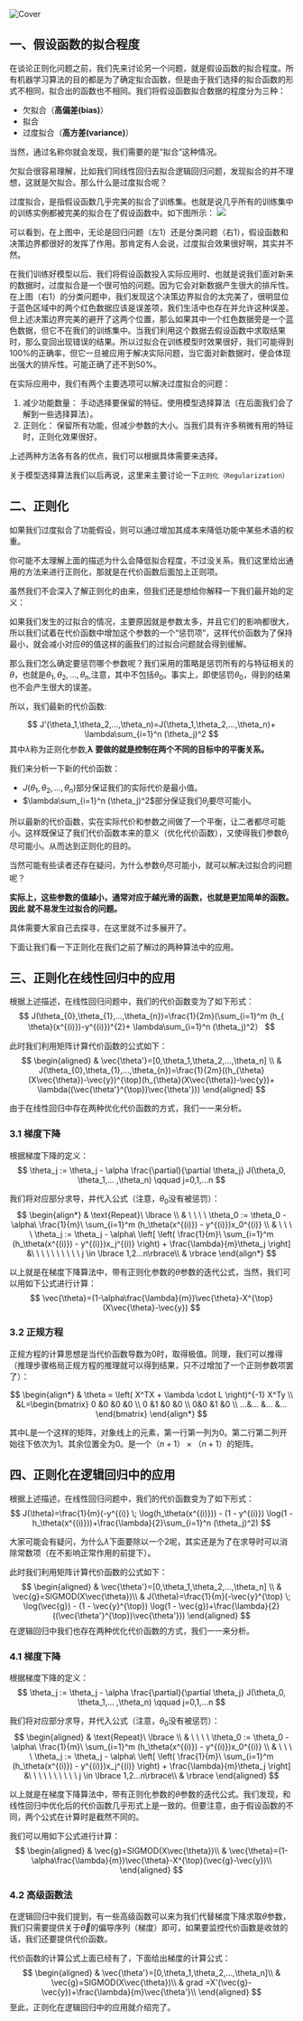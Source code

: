 ![Cover](正则化/Cover.jpg)
<!-- more -->

## 一、假设函数的拟合程度

在谈论正则化问题之前，我们先来讨论另一个问题，就是假设函数的拟合程度。所有机器学习算法的目的都是为了确定拟合函数，但是由于我们选择的拟合函数的形式不相同，拟合出的函数也不相同。我们将假设函数拟合数据的程度分为三种：

- 欠拟合（**高偏差(bias)**）
- 拟合
- 过度拟合（**高方差(variance)**）

当然，通过名称你就会发现，我们需要的是“拟合”这种情况。

欠拟合很容易理解，比如我们同线性回归去拟合逻辑回归问题，发现拟合的并不理想，这就是欠拟合。那么什么是过度拟合呢？

过度拟合，是指假设函数几乎完美的拟合了训练集。也就是说几乎所有的训练集中的训练实例都被完美的拟合在了假设函数中。如下图所示：
![](正则化/OverFitting.jpg)

可以看到，在上图中，无论是回归问题（左1）还是分类问题（右1），假设函数和决策边界都很好的发挥了作用。那肯定有人会说，过度拟合效果很好啊，其实并不然。

在我们训练好模型以后、我们将假设函数投入实际应用时、也就是说我们面对新来的数据时，过度拟合是一个很可怕的问题。因为它会对新数据产生很大的排斥性。在上图（右1）的分类问题中，我们发现这个决策边界拟合的太完美了，很明显位于蓝色区域中的两个红色数据应该是误差项，我们生活中也存在并允许这种误差。但上述决策边界完美的避开了这两个位置，那么如果其中一个红色数据旁是一个蓝色数据，但它不在我们的训练集中。当我们利用这个数据去假设函数中求取结果时，那么变回出现错误的结果。所以过拟合在训练模型时效果很好，我们可能得到100%的正确率，但它一旦被应用于解决实际问题，当它面对新数据时，便会体现出强大的排斥性。可能正确了还不到50%。

在实际应用中，我们有两个主要选项可以解决过度拟合的问题：

1. 减少功能数量：
	手动选择要保留的特征。使用模型选择算法（在后面我们会了解到一些选择算法）。
2. 正则化：
	保留所有功能，但减少参数的大小。当我们具有许多稍微有用的特征时，正则化效果很好。

上述两种方法各有各的优点，我们可以根据具体需要来选择。

关于模型选择算法我们以后再说，这里来主要讨论一下`正则化（Regularization）`

## 二、正则化

如果我们过度拟合了功能假设，则可以通过增加其成本来降低功能中某些术语的权重。

你可能不太理解上面的描述为什么会降低拟合程度，不过没关系。我们这里给出通用的方法来进行正则化，那就是在代价函数后面加上正则项。

虽然我们不会深入了解正则化的由来，但我们还是想给你解释一下我们最开始的定义：

如果我们发生的过拟合的情况，主要原因就是参数太多，并且它们的影响都很大，所以我们试着在代价函数中增加这个参数的一个“惩罚项”，这样代价函数为了保持最小，就会减小对应$\theta$的值这样的画我们的过拟合问题就会得到缓解。

那么我们怎么确定要惩罚哪个参数呢？我们采用的策略是惩罚所有的与特征相关的$\theta$，也就是$\theta_1,\theta_2,...,\theta_n$,注意，其中不包括$\theta_0$。事实上，即使惩罚$\theta_0$，得到的结果也不会产生很大的误差。

所以，我们最新的代价函数:

$$
J'(\theta_1,\theta_2,...,\theta_n)=J(\theta_1,\theta_2,...,\theta_n)+ \lambda\sum_{i=1}^n (\theta_j)^2
$$
其中$\lambda$称为正则化参数,**λ 要做的就是控制在两个不同的目标中的平衡关系。**

我们来分析一下新的代价函数：

- $J(\theta_1,\theta_2,...,\theta_n)$部分保证我们的实际代价是最小值。
- $\lambda\sum_{i=1}^n (\theta_j)^2$部分保证我们$\theta_j$要尽可能小。

所以最新的代价函数，实在实际代价和参数之间做了一个平衡，让二者都尽可能小。这样既保证了我们代价函数本来的意义（优化代价函数），又使得我们参数$\theta_j$尽可能小。从而达到正则化的目的。

当然可能有些读者还存在疑问，为什么参数$\theta_j$尽可能小，就可以解决过拟合的问题呢？

**实际上，这些参数的值越小，通常对应于越光滑的函数，也就是更加简单的函数。因此 就不易发生过拟合的问题。**

具体需要大家自己去探寻，在这里就不过多展开了。

下面让我们看一下正则化在我们之前了解过的两种算法中的应用。

## 三、正则化在线性回归中的应用

根据上述描述，在线性回归问题中，我们的代价函数变为了如下形式：
$$
J(\theta_{0},\theta_{1},...,\theta_{n})=\frac{1}{2m}(\sum_{i=1}^m (h_{ \theta}(x^{(i)})-y^{(i)})^{2}+ \lambda\sum_{i=1}^n (\theta_j)^2）
$$

此时我们利用矩阵计算代价函数的公式如下：
$$
\begin{aligned}
& \vec{\theta'}=[0,\theta_1,\theta_2,...,\theta_n] \\
& J(\theta_{0},\theta_{1},...,\theta_{n})=\frac{1}{2m}((h_{\theta}(X\vec{\theta})-\vec{y})^{\top}(h_{\theta}(X\vec{\theta})-\vec{y})+ \lambda((\vec{\theta'}^{\top})\vec{\theta'}))
\end{aligned}
$$


由于在线性回归中存在两种优化代价函数的方式，我们一一来分析。

### 3.1 梯度下降

根据梯度下降的定义：
$$
\theta_j := \theta_j - \alpha \frac{\partial}{\partial \theta_j} J(\theta_0, \theta_1,... ,\theta_n) \qquad j=0,1,...n
$$

我们将对应部分求导，并代入公式（注意，$\theta_0$没有被惩罚）：
$$
\begin{align*} 
& \text{Repeat}\ \lbrace \\ 
& \ \ \ \ \theta_0 := \theta_0 - \alpha\ \frac{1}{m}\ \sum_{i=1}^m (h_\theta(x^{(i)}) - y^{(i)})x_0^{(i)} \\
& \ \ \ \ \theta_j := \theta_j - \alpha\ \left[ \left( \frac{1}{m}\ \sum_{i=1}^m (h_\theta(x^{(i)}) - y^{(i)})x_j^{(i)} \right) + \frac{\lambda}{m}\theta_j \right] &\ \ \ \ \ \ \ \ \ \ j \in \lbrace 1,2...n\rbrace\\
& \rbrace 
\end{align*}
$$

以上就是在梯度下降算法中，带有正则化参数的$\theta$参数的迭代公式，当然，我们可以用如下公式进行计算：
$$
\vec{\theta}=(1-\alpha\frac{\lambda}{m})\vec{\theta}-X^{\top}(X\vec{\theta}-\vec{y})
$$

### 3.2 正规方程

正规方程的计算思想是当代价函数导数为0时，取得极值。同理，我们可以推得（推理步骤格局正规方程的推理就可以得到结果，只不过增加了一个正则参数项罢了）：

$$
\begin{align*}
& \theta = \left( X^TX + \lambda \cdot L \right)^{-1} X^Ty \\
&L=\begin{bmatrix}
0 &0  &0  &0 \\ 
0 &1  &0  &0 \\ 
0&0 &1  &0 \\ 
...&...  &...  &... 
\end{bmatrix}
\end{align*}
$$

其中L是一个这样的矩阵，对象线上的元素，第一行第一列为0。第二行第二列开始往下依次为1。其余位置全为0。是一个$（n+1）\times （n+1）$的矩阵。



## 四、正则化在逻辑回归中的应用

根据上述描述，在线性回归问题中，我们的代价函数变为了如下形式：
$$
J(\theta)=\frac{1}{m}(-y^{(i)} \; \log(h_\theta(x^{(i)})) - (1 - y^{(i)}) \log(1 - h_\theta(x^{(i)}))+\frac{\lambda}{2}\sum_{i=1}^n (\theta_j)^2)
$$

大家可能会有疑问，为什么$\lambda$下面要除以一个2呢，其实还是为了在求导时可以消除常数项（在不影响正常作用的前提下）。

此时我们利用矩阵计算代价函数的公式如下：
$$
\begin{aligned}
& \vec{\theta'}=[0,\theta_1,\theta_2,...,\theta_n] \\
& \vec{g}=SIGMOD(X\vec{\theta})\\
& J(\theta)=\frac{1}{m}(-\vec{y}^{\top} \; \log(\vec{g}) - (1 - \vec{y}^{\top}) \log(1 - \vec{g})+\frac{\lambda}{2}((\vec{\theta'}^{\top})\vec{\theta'}))
\end{aligned}
$$
在逻辑回归中我们也存在两种优化代价函数的方式，我们一一来分析。

### 4.1 梯度下降

根据梯度下降的定义：
$$
\theta_j := \theta_j - \alpha \frac{\partial}{\partial \theta_j} J(\theta_0, \theta_1,... ,\theta_n) \qquad j=0,1,...n
$$

我们将对应部分求导，并代入公式（注意，$\theta_0$没有被惩罚）：
$$
\begin{aligned} 
& \text{Repeat}\ \lbrace \\ 
& \ \ \ \ \theta_0 := \theta_0 - \alpha\ \frac{1}{m}\ \sum_{i=1}^m (h_\theta(x^{(i)}) - y^{(i)})x_0^{(i)} \\
& \ \ \ \ \theta_j := \theta_j - \alpha\ \left[ \left( \frac{1}{m}\ \sum_{i=1}^m (h_\theta(x^{(i)}) - y^{(i)})x_j^{(i)} \right) + \frac{\lambda}{m}\theta_j \right] &\ \ \ \ \ \ \ \ \ \ j \in \lbrace 1,2...n\rbrace\\
& \rbrace 
\end{aligned}
$$

以上就是在梯度下降算法中，带有正则化参数的$\theta$参数的迭代公式。我们发现，和线性回归中优化后的代价函数几乎形式上是一致的。但要注意，由于假设函数的不同，两个公式在计算时是截然不同的。

我们可以用如下公式进行计算：
$$
\begin{aligned}
& \vec{g}=SIGMOD(X\vec{\theta})\\
& \vec{\theta}=(1-\alpha\frac{\lambda}{m})\vec{\theta}-X^{\top}(\vec{g}-\vec{y})\\
\end{aligned}
$$

### 4.2 高级函数法

在逻辑回归中我们提到，有一些高级函数可以来为我们代替梯度下降求取$\theta$参数，我们只需要提供关于$\vec{\theta}$的偏导序列（梯度）即可，如果要监控代价函数是收敛的话，我们还要提供代价函数。

代价函数的计算公式上面已经有了，下面给出梯度的计算公式：
$$
\begin{aligned}
& \vec{\theta'}=[0,\theta_1,\theta_2,...,\theta_n]\\
& \vec{g}=SIGMOD(X\vec{\theta})\\
& grad =X'(\vec{g}-\vec{y})+\frac{\lambda}{m}\vec{\theta'}\\
\end{aligned}
$$
至此，正则化在逻辑回归中的应用就介绍完了。

